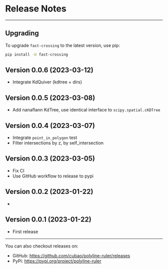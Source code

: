 # Release Notes

---

## Upgrading

To upgrade `fast-crossing` to the latest version, use pip:

```bash
pip install -U fast-crossing
```

## Version 0.0.6 (2023-03-12)

*   Integrate KdQuiver (kdtree + dirs)

## Version 0.0.5 (2023-03-08)

*   Add nanaflann KdTree, use identical interface to `scipy.spatial.cKDTree`

## Version 0.0.4 (2023-03-07)

*   Integrate `point_in_polygon` test
*   Filter intersections by z, by self_intersection

## Version 0.0.3 (2023-03-05)

*   Fix CI
*   Use GitHub workflow to release to pypi

## Version 0.0.2 (2023-01-22)

*

## Version 0.0.1 (2023-01-22)

*   First release

---

You can also checkout releases on:

-   GitHub: <https://github.com/cubao/polyline-ruler/releases>
-   PyPi: <https://pypi.org/project/polyline-ruler>
